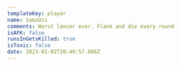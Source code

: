 ```yaml
---
templateKey: player
name: SamzUzi
comments: Worst lancer ever. Flank and die every round
isAFK: false
runsInGetsKilled: true
isToxic: false
date: 2023-01-02T20:49:57.686Z
---
```

